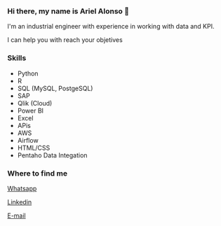 ### Hi there, my name is Ariel Alonso 👋

I'm an industrial engineer with experience in working with data and KPI.

I can help you with reach your objetives

### Skills

- Python
- R
- SQL (MySQL, PostgeSQL)
- SAP
- Qlik (Cloud)
- Power BI
- Excel
- APis
- AWS
- Airflow
- HTML/CSS
- Pentaho Data Integation

### Where to find me

[Whatsapp](https://wa.me/542215458720)

[Linkedin](https://www.linkedin.com/in/raularielalonso/?locale=en_US)

[E-mail](mailto:rariel.alonso@gmail.com)



<!--
**RArielAlonso/RArielAlonso** is a ✨ _special_ ✨ repository because its `README.md` (this file) appears on your GitHub profile.

Here are some ideas to get you started:

- 🔭 I’m currently working on ...
- 🌱 I’m currently learning ...
- 👯 I’m looking to collaborate on ...
- 🤔 I’m looking for help with ...
- 💬 Ask me about ...
- 📫 How to reach me: ...
- 😄 Pronouns: ...
- ⚡ Fun fact: ...
-->
